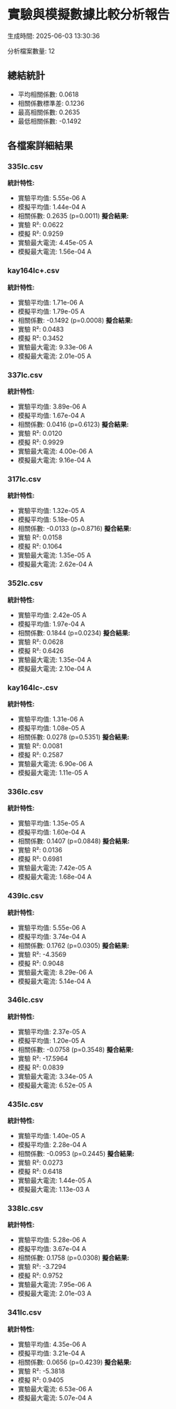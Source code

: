 # 實驗與模擬數據比較分析報告

生成時間: 2025-06-03 13:30:36

分析檔案數量: 12

## 總結統計

- 平均相關係數: 0.0618
- 相關係數標準差: 0.1236
- 最高相關係數: 0.2635
- 最低相關係數: -0.1492

## 各檔案詳細結果

### 335Ic.csv

**統計特性:**
- 實驗平均值: 5.55e-06 A
- 模擬平均值: 1.44e-04 A
- 相關係數: 0.2635 (p=0.0011)
**擬合結果:**
- 實驗 R²: 0.0622
- 模擬 R²: 0.9259
- 實驗最大電流: 4.45e-05 A
- 模擬最大電流: 1.56e-04 A

### kay164Ic+.csv

**統計特性:**
- 實驗平均值: 1.71e-06 A
- 模擬平均值: 1.79e-05 A
- 相關係數: -0.1492 (p=0.0008)
**擬合結果:**
- 實驗 R²: 0.0483
- 模擬 R²: 0.3452
- 實驗最大電流: 9.33e-06 A
- 模擬最大電流: 2.01e-05 A

### 337Ic.csv

**統計特性:**
- 實驗平均值: 3.89e-06 A
- 模擬平均值: 1.67e-04 A
- 相關係數: 0.0416 (p=0.6123)
**擬合結果:**
- 實驗 R²: 0.0120
- 模擬 R²: 0.9929
- 實驗最大電流: 4.00e-06 A
- 模擬最大電流: 9.16e-04 A

### 317Ic.csv

**統計特性:**
- 實驗平均值: 1.32e-05 A
- 模擬平均值: 5.18e-05 A
- 相關係數: -0.0133 (p=0.8716)
**擬合結果:**
- 實驗 R²: 0.0158
- 模擬 R²: 0.1064
- 實驗最大電流: 1.35e-05 A
- 模擬最大電流: 2.62e-04 A

### 352Ic.csv

**統計特性:**
- 實驗平均值: 2.42e-05 A
- 模擬平均值: 1.97e-04 A
- 相關係數: 0.1844 (p=0.0234)
**擬合結果:**
- 實驗 R²: 0.0628
- 模擬 R²: 0.6426
- 實驗最大電流: 1.35e-04 A
- 模擬最大電流: 2.10e-04 A

### kay164Ic-.csv

**統計特性:**
- 實驗平均值: 1.31e-06 A
- 模擬平均值: 1.08e-05 A
- 相關係數: 0.0278 (p=0.5351)
**擬合結果:**
- 實驗 R²: 0.0081
- 模擬 R²: 0.2587
- 實驗最大電流: 6.90e-06 A
- 模擬最大電流: 1.11e-05 A

### 336Ic.csv

**統計特性:**
- 實驗平均值: 1.35e-05 A
- 模擬平均值: 1.60e-04 A
- 相關係數: 0.1407 (p=0.0848)
**擬合結果:**
- 實驗 R²: 0.0136
- 模擬 R²: 0.6981
- 實驗最大電流: 7.42e-05 A
- 模擬最大電流: 1.68e-04 A

### 439Ic.csv

**統計特性:**
- 實驗平均值: 5.55e-06 A
- 模擬平均值: 3.74e-04 A
- 相關係數: 0.1762 (p=0.0305)
**擬合結果:**
- 實驗 R²: -4.3569
- 模擬 R²: 0.9048
- 實驗最大電流: 8.29e-06 A
- 模擬最大電流: 5.14e-04 A

### 346Ic.csv

**統計特性:**
- 實驗平均值: 2.37e-05 A
- 模擬平均值: 1.20e-05 A
- 相關係數: -0.0758 (p=0.3548)
**擬合結果:**
- 實驗 R²: -17.5964
- 模擬 R²: 0.0839
- 實驗最大電流: 3.34e-05 A
- 模擬最大電流: 6.52e-05 A

### 435Ic.csv

**統計特性:**
- 實驗平均值: 1.40e-05 A
- 模擬平均值: 2.28e-04 A
- 相關係數: -0.0953 (p=0.2445)
**擬合結果:**
- 實驗 R²: 0.0273
- 模擬 R²: 0.6418
- 實驗最大電流: 1.44e-05 A
- 模擬最大電流: 1.13e-03 A

### 338Ic.csv

**統計特性:**
- 實驗平均值: 5.28e-06 A
- 模擬平均值: 3.67e-04 A
- 相關係數: 0.1758 (p=0.0308)
**擬合結果:**
- 實驗 R²: -3.7294
- 模擬 R²: 0.9752
- 實驗最大電流: 7.95e-06 A
- 模擬最大電流: 2.01e-03 A

### 341Ic.csv

**統計特性:**
- 實驗平均值: 4.35e-06 A
- 模擬平均值: 3.21e-04 A
- 相關係數: 0.0656 (p=0.4239)
**擬合結果:**
- 實驗 R²: -5.3818
- 模擬 R²: 0.9405
- 實驗最大電流: 6.53e-06 A
- 模擬最大電流: 5.07e-04 A
